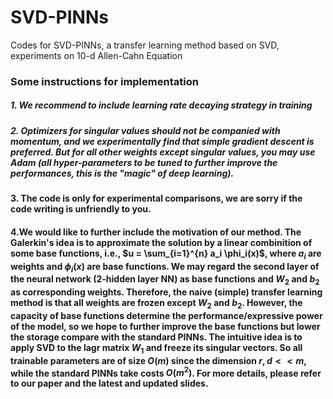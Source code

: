# SVD-PINNs
Codes for SVD-PINNs, a transfer learning method based on SVD, experiments on 10-d Allen-Cahn Equation


### Some instructions for implementation

##### 1. We recommend to include learning rate decaying strategy in training

##### 2. Optimizers for singular values should not be companied with momentum, and we experimentally find that simple gradient descent is preferred. But for all other weights except singular values, you may use Adam (all hyper-parameters to be tuned to further improve the performances, this is the "magic" of deep learning).

#### 3. The code is only for experimental comparisons, we are sorry if the code writing is unfriendly to you.

#### 4.We would like to further include the motivation of our method. The Galerkin's idea is to approximate the solution by a linear combinition of some base functions, i.e., $u = \sum_{i=1}^{n} a_i \phi_i(x)$, where $a_i$ are weights and $\phi_{i}(x)$ are base functions. We may regard the second layer of the neural network (2-hidden layer NN) as base functions and  $W_2$ and $b_2$ as corresponding weights. Therefore, the naive (simple) transfer learning method is that all weights are frozen except $W_2$ and $b_2$. However, the capacity of base functions determine the performance/expressive power of the model, so we hope to further improve the base functions but lower the storage compare with the standard PINNs. The intuitive idea is to apply SVD to the lagr matrix $W_1$ and freeze its singular vectors. So all trainable parameters are of size $O(m)$ since the dimension $r, d << m$, while the standard PINNs take costs $O(m^2)$. For more details, please refer to our paper and the latest and updated <a>slides.
